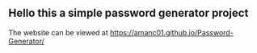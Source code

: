 ## Hello this  a simple password generator project

The website can be viewed at https://amanc01.github.io/Password-Generator/
